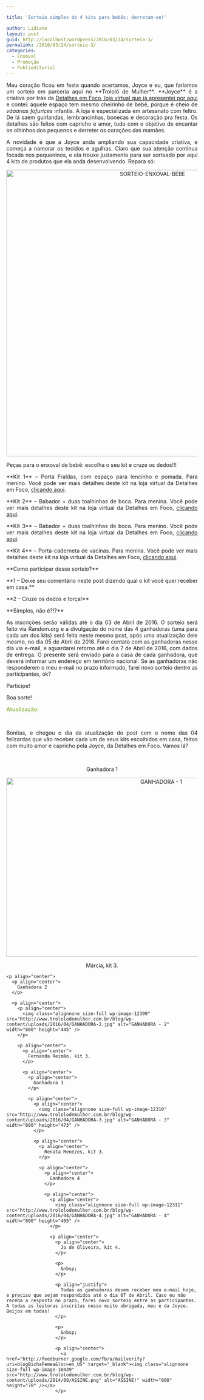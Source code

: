 ```yaml
---

title: 'Sorteio simples de 4 kits para bebês: derretam-se!'

author: Lidiane
layout: post
guid: http://localhost/wordpress/2016/03/24/sorteio-3/
permalink: /2016/03/24/sorteio-3/
categories:
  - Enxoval
  - Promoção
  - Publieditorial
---
```

<p style="text-align: justify;" align="justify">
  Meu coração ficou em festa quando acertamos, Joyce e eu, que faríamos um sorteio em parceria aqui no **Trololó de Mulher**. **Joyce** é a criativa por trás da <a href="http://www.trololodemulher.com.br/2016/01/19/detalhes-em-foco/" target="_blank">Detalhes em Foco, loja virtual que já apresentei por aqui</a> e contei: aquele espaço tem mesmo cheirinho de bebê, porque é cheio de <em>vááárias fofurices</em> infantis. A loja é especializada em artesanato com feltro. De lá saem guirlandas, lembrancinhas, bonecas e decoração pra festa. Os detalhes são feitos com capricho e amor, tudo com o objetivo de encantar os olhinhos dos pequenos e derreter os corações das mamães.
</p>

<p style="text-align: justify;" align="justify">
  A novidade é que a Joyce anda ampliando sua capacidade criativa, e começa a namorar os tecidos e agulhas. Claro que sua atenção continua focada nos pequeninos, e ela trouxe justamente para ser sorteado por aqui 4 kits de produtos que ela anda desenvolvendo. Repara só:
</p>

<p align="center">
  <img class="alignnone size-full wp-image-12186" src="http://www.trololodemulher.com.br/blog/wp-content/uploads/2016/03/SORTEIO-ENXOVAL-BEBE.jpg" alt="SORTEIO-ENXOVAL-BEBE" width="754" height="755" />
</p>

<p style="text-align: justify;" align="justify">
  Peças para o enxoval de bebê: escolha o seu kit e cruze os dedos!!!
</p>

<p style="text-align: justify;" align="justify">
  **Kit 1** &#8211; Porta Fraldas, com espaço para lencinho e pomada. Para menino. Você pode ver mais detalhes deste kit na loja virtual da Detalhes em Foco, <a href="http://www.elo7.com.br/porta-fralda/dp/622490#fatc=1&df=d&uso=d&fvip=1" target="_blank">clicando aqui</a>.
</p>

<p style="text-align: justify;" align="justify">
  **Kit 2** – Babador + duas toalhinhas de boca. Para menina. Você pode ver mais detalhes deste kit na loja virtual da Detalhes em Foco, <a href="http://www.elo7.com.br/kit-babador-2-toalinhas-de-boca/dp/62242C" target="_blank">clicando aqui</a>.
</p>

<p style="text-align: justify;" align="justify">
  **Kit 3** – Babador + duas toalhinhas de boca. Para menino. Você pode ver mais detalhes deste kit na loja virtual da Detalhes em Foco, <a href="http://www.elo7.com.br/kit-babador-2-toalinhas-de-boca/dp/6223DB" target="_blank">clicando aqui</a>.
</p>

<p style="text-align: justify;" align="justify">
  **Kit 4** – Porta-caderneta de vacinas. Para menina. Você pode ver mais detalhes deste kit na loja virtual da Detalhes em Foco, <a href="http://www.elo7.com.br/porta-caderneta-de-vacinas/dp/6938C9" target="_blank">clicando aqui</a>.
</p>

<p style="text-align: justify;">
  **Como participar desse sorteio?**
</p>

<p style="text-align: justify;">
  **1 – Deixe seu comentário neste post dizendo qual o kit você quer receber em casa.**
</p>

<p style="text-align: justify;">
  **2 – Cruze os dedos e torça!**
</p>

<p style="text-align: justify;">
  **Simples, não é?!?**
</p>

<p style="text-align: justify;">
  As inscrições serão válidas até o dia 03 de Abril de 2016. O sorteio será feito via Random.org e a divulgação do nome das 4 ganhadoras (uma para cada um dos kits) será feita neste mesmo post, após uma atualização dele mesmo, no dia 05 de Abril de 2016. Farei contato com as ganhadoras nesse dia via e-mail, e aguardarei retorno até o dia 7 de Abril de 2016, com dados de entrega. O presente será enviado para a casa de cada ganhadora, que deverá informar um endereço em território nacional. Se as ganhadoras não responderem o meu e-mail no prazo informado, farei novo sorteio dentre as participantes, ok?
</p>

Participe!

Boa sorte!

**<span style="color: #9bbb59;">Atualização:</span>**

&nbsp;

<p align="justify">
  Bonitas, e chegou o dia da atualização do post com o nome das 04 felizardas que vão receber cada um de seus kits escolhidos em casa, feitos com muito amor e capricho pela Joyce, da Detalhes em Foco. Vamos lá?
</p>

&nbsp;

<p align="center">
  Ganhadora 1
</p>

<p align="center">
  <p align="center">
    <img class="alignnone size-full wp-image-12308" src="http://www.trololodemulher.com.br/blog/wp-content/uploads/2016/04/GANHADORA-1.jpg" alt="GANHADORA - 1" width="800" height="472" />
  </p>
  
  <p align="center">
    <p align="center">
      Márcia, kit 3.
    </p>
    
    <p align="center">
      <p align="center">
        Ganhadora 2
      </p>
      
      <p align="center">
        <p align="center">
          <img class="alignnone size-full wp-image-12309" src="http://www.trololodemulher.com.br/blog/wp-content/uploads/2016/04/GANHADORA-2.jpg" alt="GANHADORA - 2" width="800" height="445" />
        </p>
        
        <p align="center">
          <p align="center">
            Fernanda Reimão, kit 3.
          </p>
          
          <p align="center">
            <p align="center">
              Ganhadora 3
            </p>
            
            <p align="center">
              <p align="center">
                <img class="alignnone size-full wp-image-12310" src="http://www.trololodemulher.com.br/blog/wp-content/uploads/2016/04/GANHADORA-3.jpg" alt="GANHADORA - 3" width="800" height="473" />
              </p>
              
              <p align="center">
                <p align="center">
                  Renata Menezes, kit 3.
                </p>
                
                <p align="center">
                  <p align="center">
                    Ganhadora 4
                  </p>
                  
                  <p align="center">
                    <p align="center">
                      <img class="alignnone size-full wp-image-12311" src="http://www.trololodemulher.com.br/blog/wp-content/uploads/2016/04/GANHADORA-4.jpg" alt="GANHADORA - 4" width="800" height="465" />
                    </p>
                    
                    <p align="center">
                      <p align="center">
                        Jo de Oliveira, kit 4.
                      </p>
                      
                      <p>
                        &nbsp;
                      </p>
                      
                      <p align="justify">
                        Todas as ganhadoras devem receber meu e-mail hoje, e preciso que sejam respondidos até o dia 07 de Abril. Caso eu não receba a resposta no prazo, farei novo sorteio entre as participantes. A todas as leitoras inscritas nosso muito obrigada, meu e da Joyce. Beijos em todas!
                      </p>
                      
                      <p>
                        &nbsp;
                      </p>
                      
                      <p align="center">
                        <a href="http://feedburner.google.com/fb/a/mailverify?uri=blogBichaFemea&loc=en_US" target="_blank"><img class="alignnone size-full wp-image-10439" src="http://www.trololodemulher.com.br/blog/wp-content/uploads/2014/09/ASSINE.png" alt="ASSINE!" width="800" height="78" /></a>
                      </p>